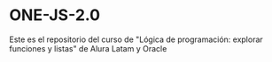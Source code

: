 # ONE-JS-2.0
Este es el repositorio del curso de "Lógica de programación: explorar funciones y listas" de Alura Latam y Oracle
